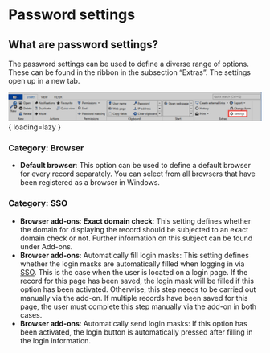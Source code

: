 # Password settings

## What are password settings?

The password settings can be used to define a diverse range of options. These can be found in the ribbon in the subsection “Extras”. The settings open up in a new tab.

![picture form field permissions](/assets/en/client_modules/passwords/password_settings/password_settings_1.png){ loading=lazy }

### Category: Browser

- **Default browser**: This option can be used to define a default browser for every record separately. You can select from all browsers that have been registered as a browser in Windows.

### Category: SSO

- **Browser add-ons**: **Exact domain check**: This setting defines whether the domain for displaying the record should be subjected to an exact domain check or not. Further information on this subject can be found under Add-ons.
- **Browser add-ons**: Automatically fill login masks: This setting defines whether the login masks are automatically filled when logging in via [SSO]({{url.placeholder}}). This is the case when the user is located on a login page. If the record for this page has been saved, the login mask will be filled if this option has been activated. Otherwise, this step needs to be carried out manually via the add-on. If multiple records have been saved for this page, the user must complete this step manually via the add-on in both cases.
- **Browser add-ons**: Automatically send login masks: If this option has been activated, the login button is automatically pressed after filling in the login information.
